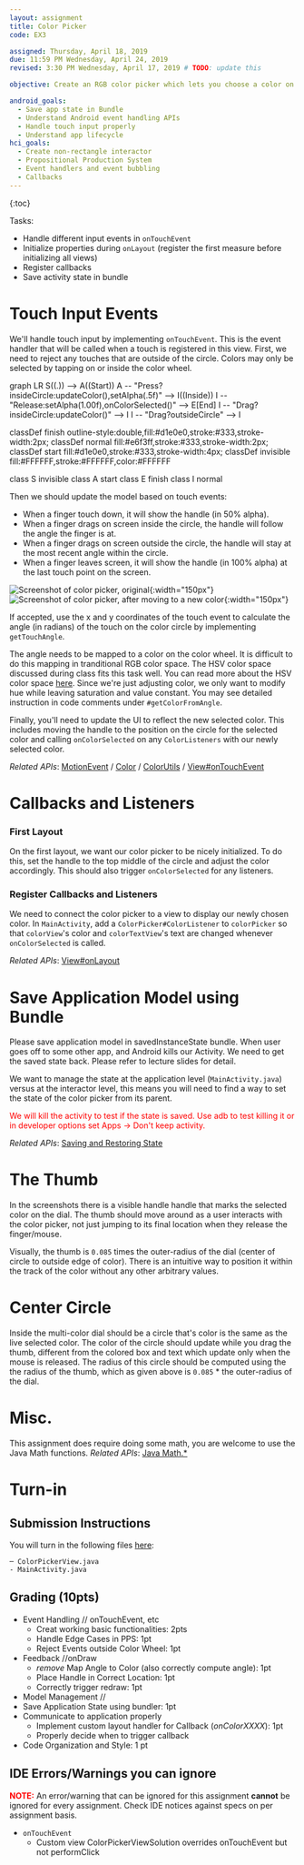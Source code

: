 ```yaml
---
layout: assignment
title: Color Picker
code: EX3

assigned: Thursday, April 18, 2019
due: 11:59 PM Wednesday, April 24, 2019
revised: 3:30 PM Wednesday, April 17, 2019 # TODO: update this

objective: Create an RGB color picker which lets you choose a color on a rainbow circle (color wheel).

android_goals:
  - Save app state in Bundle
  - Understand Android event handling APIs
  - Handle touch input properly
  - Understand app lifecycle
hci_goals:
  - Create non-rectangle interactor
  - Propositional Production System
  - Event handlers and event bubbling
  - Callbacks
---
```


{:toc}

Tasks:

- Handle different input events in `onTouchEvent`
- Initialize properties during `onLayout` (register the first measure before initializing all views)
- Register callbacks
- Save activity state in bundle

# Touch Input Events

We'll handle touch input by implementing `onTouchEvent`. This is the event handler that will be called when a touch is registered in this view. First, we need to reject any touches that are outside of the circle. Colors may only be selected by tapping on or inside the color wheel.

<!-- <span style="color:red"> XXX TODO: Check edge case: e.g., drag and move outside wheel, the handle stays in 50% alpha (should be 100% alpha). I added examples in test to check alpha of handle to check state.</span> -->

<div class="mermaid">
graph LR
S((.)) --> A((Start))
A -- "Press?insideCircle:updateColor(),setAlpha(.5f)" --> I((Inside))
I -- "Release:setAlpha(1.00f),onColorSelected()" --> E[End]
I -- "Drag?insideCircle:updateColor()" --> I
I -- "Drag?outsideCircle" --> I

classDef finish outline-style:double,fill:#d1e0e0,stroke:#333,stroke-width:2px;
classDef normal fill:#e6f3ff,stroke:#333,stroke-width:2px;
classDef start fill:#d1e0e0,stroke:#333,stroke-width:4px;
classDef invisible fill:#FFFFFF,stroke:#FFFFFF,color:#FFFFFF

class S invisible
class A start
class E finish
class I normal

</div>

Then we should update the model based on touch events:

- When a finger touch down, it will show the handle (in 50% alpha).
- When a finger drags on screen inside the circle, the handle will follow the angle the finger is at.
- When a finger drags on screen outside the circle, the handle will stay at the most recent angle within the circle.
- When a finger leaves screen, it will show the handle (in 100% alpha) at the last touch point on the screen.

![Screenshot of color picker, original](colorpicker-img/1.png){:width="150px"}
![Screenshot of color picker, after moving to a new color](colorpicker-img/2.png){:width="150px"}

If accepted, use the x and y coordinates of the touch event to calculate the angle (in radians) of the touch on the color circle by implementing `getTouchAngle`.

The angle needs to be mapped to a color on the color wheel. It is difficult to do this mapping in tranditional RGB color space. The HSV color space discussed during class fits this task well. You can read more about the HSV color space [here](https://en.wikipedia.org/wiki/HSL_and_HSV). Since we're just adjusting color, we only want to modify hue while leaving saturation and value constant. You may see detailed instruction in code comments under `#getColorFromAngle`.

Finally, you'll need to update the UI to reflect the new selected color. This includes moving the handle to the position on the circle for the selected color and calling `onColorSelected` on any `ColorListeners` with our newly selected color.

_Related APIs_:
[MotionEvent](https://developer.android.com/reference/android/view/MotionEvent) / [Color](https://developer.android.com/reference/android/graphics/Color) / [ColorUtils](https://developer.android.com/reference/android/support/v4/graphics/ColorUtils) / [View#onTouchEvent](https://developer.android.com/reference/android/view/View)

# Callbacks and Listeners

### First Layout

On the first layout, we want our color picker to be nicely initialized. To do this, set the handle to the top middle of the circle and adjust the color accordingly. This should also trigger `onColorSelected` for any listeners.

### Register Callbacks and Listeners

We need to connect the color picker to a view to display our newly chosen color. In `MainActivity`, add a `ColorPicker#ColorListener` to `colorPicker` so that `colorView`'s color and `colorTextView`'s text are changed whenever `onColorSelected` is called.

_Related APIs_:
[View#onLayout](https://developer.android.com/reference/android/view/View)

# Save Application Model using Bundle

Please save application model in savedInstanceState bundle. When user goes off to some other app, and Android kills our Activity. We need to get the saved state back. Please refer to lecture slides for detail.

We want to manage the state at the application level (`MainActivity.java`) versus at the interactor level, this means you will need to find a way to set the state of the color picker from its parent.

<span style="color:red">We will kill the activity to test if the state is saved. Use adb to test killing it or in developer options set Apps -> Don't keep activity.</span>

_Related APIs_:
[Saving and Restoring State](https://developer.android.com/guide/components/activities/activity-lifecycle.html#saras)

# The Thumb

In the screenshots there is a visible handle handle that marks the selected color on the dial. The thumb should move around as a user interacts with the color picker, not just jumping to its final location when they release the finger/mouse.

Visually, the thumb is `0.085` times the outer-radius of the dial (center of circle to outside edge of color). There is an intuitive way to position it within the track of the color without any other arbitrary values.

# Center Circle

Inside the multi-color dial should be a circle that's color is the same as the live selected color. The color of the circle should update while you drag the thumb, different from the colored box and text which update only when the mouse is released. The radius of this circle should be computed using the the radius of the thumb, which as given above is `0.085` \* the outer-radius of the dial.

# Misc.

This assignment does require doing some math, you are welcome to use the Java Math functions.
_Related APIs_:
[Java Math.\*](https://docs.oracle.com/javase/7/docs/api/java/lang/Math.html)

# Turn-in

## Submission Instructions

You will turn in the following files <a href="javascript:alert('Turn-in link pending assignment release');">here</a>:

```
─ ColorPickerView.java
- MainActivity.java
```

## Grading (10pts)

- Event Handling // onTouchEvent, etc
  - Creat working basic functionalities: 2pts
  - Handle Edge Cases in PPS: 1pt
  - Reject Events outside Color Wheel: 1pt
- Feedback //onDraw
  - _remove_ Map Angle to Color (also correctly compute angle): 1pt
  - Place Handle in Correct Location: 1pt
  - Correctly trigger redraw: 1pt
- Model Management //
- Save Application State using bundler: 1pt
- Communicate to application properly
  - Implement custom layout handler for Callback (_onColorXXXX_): 1pt
  - Properly decide when to trigger callback
- Code Organization and Style: 1 pt

## IDE Errors/Warnings you can ignore

<span style="color:red;">**NOTE:**</span> An error/warning that can be ignored for this assignment **cannot** be ignored for every assignment. Check IDE notices against specs on per assignment basis.

- `onTouchEvent`
  - Custom view ColorPickerViewSolution overrides onTouchEvent but not performClick
